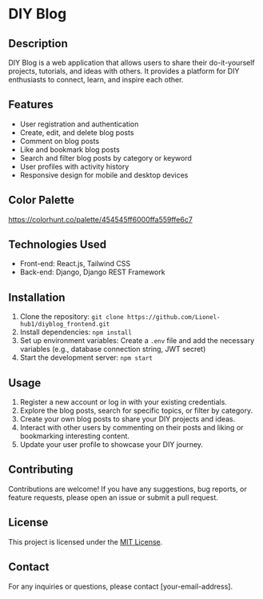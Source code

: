 # DIY Blog

## Description

DIY Blog is a web application that allows users to share their do-it-yourself projects, tutorials, and ideas with others. It provides a platform for DIY enthusiasts to connect, learn, and inspire each other.

## Features

- User registration and authentication
- Create, edit, and delete blog posts
- Comment on blog posts
- Like and bookmark blog posts
- Search and filter blog posts by category or keyword
- User profiles with activity history
- Responsive design for mobile and desktop devices

## Color Palette

https://colorhunt.co/palette/454545ff6000ffa559ffe6c7

## Technologies Used

- Front-end: React.js, Tailwind CSS
- Back-end: Django, Django REST Framework

## Installation

1. Clone the repository: `git clone https://github.com/Lionel-hub1/diyblog_frontend.git`
2. Install dependencies: `npm install`
3. Set up environment variables: Create a `.env` file and add the necessary variables (e.g., database connection string, JWT secret)
4. Start the development server: `npm start`

## Usage

1. Register a new account or log in with your existing credentials.
2. Explore the blog posts, search for specific topics, or filter by category.
3. Create your own blog posts to share your DIY projects and ideas.
4. Interact with other users by commenting on their posts and liking or bookmarking interesting content.
5. Update your user profile to showcase your DIY journey.

## Contributing

Contributions are welcome! If you have any suggestions, bug reports, or feature requests, please open an issue or submit a pull request.

## License

This project is licensed under the [MIT License](https://opensource.org/licenses/MIT).

## Contact

For any inquiries or questions, please contact [your-email-address].
